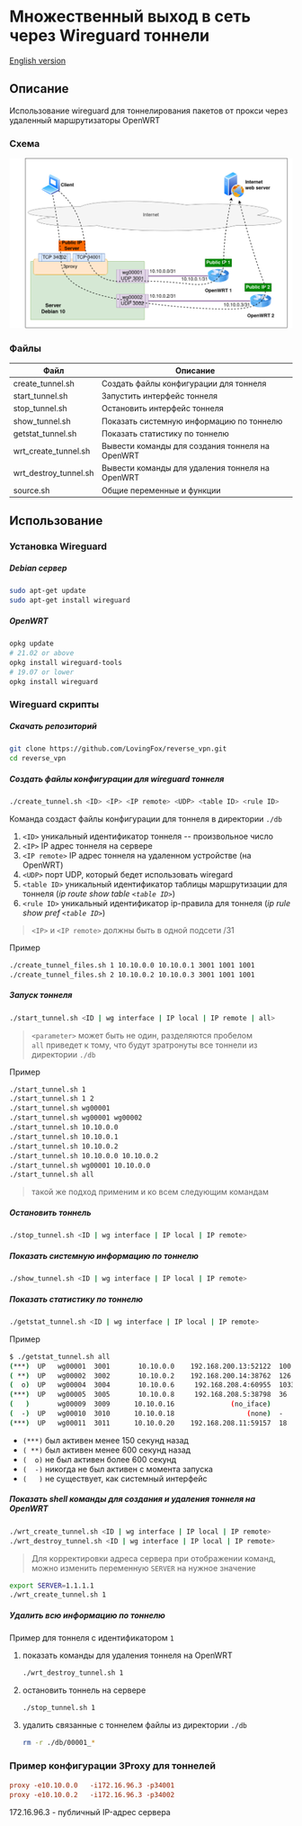 # Множественный выход в сеть через Wireguard тоннели

[English version](README.md)

## Описание

Использование wireguard для тоннелирования пакетов от прокси через удаленный маршрутизаторы OpenWRT

### Схема

![Схема сети](scheme.png)

### Файлы

| Файл                  |  Описание                                        |
|-----------------------|--------------------------------------------------|
| create_tunnel.sh      | Создать файлы конфигурации для тоннеля           |
| start_tunnel.sh       | Запустить интерфейс тоннеля                      |
| stop_tunnel.sh        | Остановить интерфейс тоннеля                     |
| show_tunnel.sh        | Показать системную информацию по тоннелю         |
| getstat_tunnel.sh     | Показать статистику по тоннелю                   |
| wrt_create_tunnel.sh  | Вывести команды для создания тоннеля на OpenWRT  |
| wrt_destroy_tunnel.sh | Вывести команды для удаления тоннеля на OpenWRT  |
| source.sh             | Общие переменные и функции                       |

## Использование

### Установка Wireguard

##### Debian сервер

```bash
sudo apt-get update
sudo apt-get install wireguard
```

##### OpenWRT

```bash
opkg update
# 21.02 or above
opkg install wireguard-tools
# 19.07 or lower
opkg install wireguard
```

### Wireguard скрипты

##### Скачать репозиторий

```bash
git clone https://github.com/LovingFox/reverse_vpn.git
cd reverse_vpn
```

##### Создать файлы конфигурации для wireguard тоннеля

```bash
./create_tunnel.sh <ID> <IP> <IP remote> <UDP> <table ID> <rule ID>
```

Команда создаст файлы конфигурации для тоннеля в директории `./db`

1. `<ID>` уникальный идентификатор тоннеля -- произвольное число
1. `<IP>` IP адрес тоннеля на сервере
1. `<IP remote>` IP адрес тоннеля на удаленном устройстве (на OpenWRT)
1. `<UDP>` порт UDP, который бедет использовать wiregard
1. `<table ID>` уникальный идентификатор таблицы маршрутизации для тоннеля (*ip route show table `<table ID>`*)
1. `<rule ID>` уникальный идентификатор ip-правила для тоннеля (*ip rule show pref `<table ID>`*)

> `<IP>` и `<IP remote>` должны быть в одной подсети /31

Пример

```bash
./create_tunnel_files.sh 1 10.10.0.0 10.10.0.1 3001 1001 1001
./create_tunnel_files.sh 2 10.10.0.2 10.10.0.3 3001 1001 1001
```

##### Запуск тоннеля

```bash
./start_tunnel.sh <ID | wg interface | IP local | IP remote | all>
```

> `<parameter>` может быть не один, разделяются пробелом  
`all` приведет к тому, что будут зpатронуты все тоннели из директории `./db`

Пример

```bash
./start_tunnel.sh 1
./start_tunnel.sh 1 2
./start_tunnel.sh wg00001
./start_tunnel.sh wg00001 wg00002
./start_tunnel.sh 10.10.0.0
./start_tunnel.sh 10.10.0.1
./start_tunnel.sh 10.10.0.2
./start_tunnel.sh 10.10.0.0 10.10.0.2
./start_tunnel.sh wg00001 10.10.0.0
./start_tunnel.sh all
```

> такой же подход применим и ко всем следующим командам

##### Остановить тоннель

```bash
./stop_tunnel.sh <ID | wg interface | IP local | IP remote>
```

##### Показать системную информацию по тоннелю

```bash
./show_tunnel.sh <ID | wg interface | IP local | IP remote>
```

##### Показать статистику по тоннелю

```bash
./getstat_tunnel.sh <ID | wg interface | IP local | IP remote>
```

Пример

```bash
$ ./getstat_tunnel.sh all
(***)  UP   wg00001  3001       10.10.0.0    192.168.200.13:52122  100
( **)  UP   wg00002  3002       10.10.0.2    192.168.200.14:38762  126
(  o)  UP   wg00004  3004       10.10.0.6     192.168.208.4:60955  10339
(***)  UP   wg00005  3005       10.10.0.8     192.168.208.5:38798  36
(   )       wg00009  3009      10.10.0.16              (no_iface)
(  -)  UP   wg00010  3010      10.10.0.18                  (none)  -
(***)  UP   wg00011  3011      10.10.0.20    192.168.208.11:59157  18
```

* `(***)` был активен менее 150 секунд назад
* `( **)` был активен менее 600 секунд назад
* `(  o)` не был активен более 600 секунд
* `(  -)` никогда не был активен с момента запуска
* `(   )` не существует, как системный интерфейс

##### Показать shell команды для создания и удаления тоннеля на OpenWRT 

```bash
./wrt_create_tunnel.sh <ID | wg interface | IP local | IP remote>
./wrt_destroy_tunnel.sh <ID | wg interface | IP local | IP remote>
```

> Для корректировки адреса сервера при отображении команд, можно изменить переменную `SERVER` на нужное значение

```bash
export SERVER=1.1.1.1
./wrt_create_tunnel.sh 1
```

##### Удалить всю информацию по тоннелю

Пример для тоннеля с идентификатором `1`

1. показать команды для удаления тоннеля на OpenWRT

    ```bash
    ./wrt_destroy_tunnel.sh 1
    ```

1. остановить тоннель на сервере

    ```bash
    ./stop_tunnel.sh 1
    ```

1. удалить связанные с тоннелем файлы из директории `./db`

    ```bash
    rm -r ./db/00001_*
    ```

### Пример конфигурации 3Proxy для тоннелей

```conf
proxy -e10.10.0.0   -i172.16.96.3 -p34001
proxy -e10.10.0.2   -i172.16.96.3 -p34002
```

172.16.96.3 - публичный IP-адрес сервера
